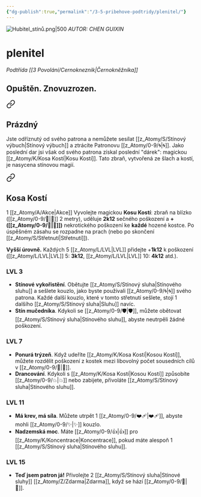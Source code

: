 ```yaml
---
{"dg-publish":true,"permalink":"/3-5-pribehove-podtridy/plenitel/"}
---
```


![Hubitel_stínů.png|500](/img/user/z_img/Hubitel_st%C3%ADn%C5%AF.png)
*AUTOR:  CHEN GUIXIN*
# plenitel
*Podtřída [[3 Povolání/Cernokneznik\|Černokněžníka]]*
## **Opuštěn. Znovuzrozen.**

<div class="transclusion internal-embed is-loaded"><a class="markdown-embed-link" href="/z-atomy/p/prazdny/" aria-label="Open link"><svg xmlns="http://www.w3.org/2000/svg" width="24" height="24" viewBox="0 0 24 24" fill="none" stroke="currentColor" stroke-width="2" stroke-linecap="round" stroke-linejoin="round" class="svg-icon lucide-link"><path d="M10 13a5 5 0 0 0 7.54.54l3-3a5 5 0 0 0-7.07-7.07l-1.72 1.71"></path><path d="M14 11a5 5 0 0 0-7.54-.54l-3 3a5 5 0 0 0 7.07 7.07l1.71-1.71"></path></svg></a><div class="markdown-embed">




## Prázdný
Jste odříznutý od svého patrona a nemůžete sesílat [[z_Atomy/S/Stínový výbuch\|Stínový výbuch]] a ztrácíte Patronovu [[z_Atomy/0-9/🌀\|🌀]]. Jako poslední dar jsi však od svého patrona získal poslední "dárek": magickou [[z_Atomy/K/Kosa Kostí\|Kosu Kostí]]. Tato zbraň, vytvořená ze šlach a kostí, je nasycena stínovou magií.

</div></div>


<div class="transclusion internal-embed is-loaded"><a class="markdown-embed-link" href="/z-atomy/k/kosa-kosti/" aria-label="Open link"><svg xmlns="http://www.w3.org/2000/svg" width="24" height="24" viewBox="0 0 24 24" fill="none" stroke="currentColor" stroke-width="2" stroke-linecap="round" stroke-linejoin="round" class="svg-icon lucide-link"><path d="M10 13a5 5 0 0 0 7.54.54l3-3a5 5 0 0 0-7.07-7.07l-1.72 1.71"></path><path d="M14 11a5 5 0 0 0-7.54-.54l-3 3a5 5 0 0 0 7.07 7.07l1.71-1.71"></path></svg></a><div class="markdown-embed">




## Kosa Kostí
1 [[z_Atomy/A/Akce\|Akce]]
Vyvolejte magickou **Kosu Kostí**: zbraň na blízko ([[z_Atomy/0-9/🫱\|🫱]] 2 metry), uděluje **2k12** sečného poškození a **+([[z_Atomy/0-9/🎯\|🎯]])** nekrotického poškození ke **každé** hozené kostce. 
Po úspěšném zásahu se rozpadne na prach (nebo po skončení [[z_Atomy/S/Střetnutí\|Střetnutí]]).  

**Vyšší úrovně.** Každých 5 [[z_Atomy/L/LVL\|LVL]] přidejte +**1k12** k poškození ([[z_Atomy/L/LVL\|LVL]] 5: **3k12**, [[z_Atomy/L/LVL\|LVL]] 10: **4k12** atd.).

</div></div>

### LVL 3
- **Stínové vykořistění**. Obětujte [[z_Atomy/S/Stínový sluha\|Stínového sluhu]] a sešlete kouzlo, jako byste používali [[z_Atomy/0-9/🌀\|🌀]] svého patrona. Každé další kouzlo, které v tomto střetnutí sešlete, stojí 1 dalšího [[z_Atomy/S/Stínový sluha\|Sluhu]] navíc.
- **Stín mučedníka**. Kdykoli se [[z_Atomy/0-9/🛡️\|🛡️]], můžete obětovat [[z_Atomy/S/Stínový sluha\|Stínového sluhu]], abyste neutrpěli žádné poškození.
### LVL 7
- **Ponurá trýzeň**. Když udeříte [[z_Atomy/K/Kosa Kostí\|Kosou Kostí]], můžete rozdělit poškození z kostek mezi libovolný počet sousedních cílů v [[z_Atomy/0-9/🫱\|🫱]].
- **Drancování**. Kdykoli s [[z_Atomy/K/Kosa Kostí\|Kosou Kostí]] způsobíte [[z_Atomy/0-9/💥\|💥]] nebo zabijete, přivoláte [[z_Atomy/S/Stínový sluha\|Stínového sluhu]].
### LVL 11
- **Má krev, má síla**. Můžete utrpět 1 [[z_Atomy/0-9/❤️‍🩹\|❤️‍🩹]], abyste mohli [[z_Atomy/0-9/✨\|✨]] kouzlo.
- **Nadzemská moc**. Máte [[z_Atomy/0-9/👍\|👍]] pro [[z_Atomy/K/Koncentrace\|Koncentrace]], pokud máte alespoň 1 [[z_Atomy/S/Stínový sluha\|Stínového sluhu]].
### LVL 15
- **Teď jsem patron já!** Přivolejte 2 [[z_Atomy/S/Stínový sluha\|Stínové sluhy]] [[z_Atomy/Z/Zdarma\|Zdarma]], když se hází [[z_Atomy/0-9/🏁\|🏁]].